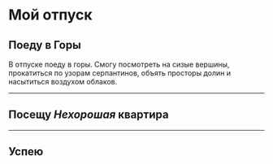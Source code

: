 # Мой отпуск

## Поеду в **Горы**
В отпуске поеду в горы. Смогу посмотреть на сизые вершины, прокатиться по узорам серпантинов, объять просторы долин и насытиться воздухом облаков.

---
## Посещу **_Нехорошая_ квартира**

---
## Успею